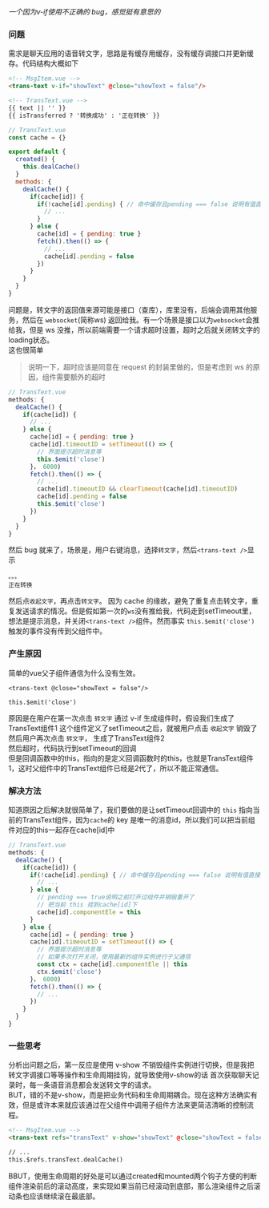 *一个因为v-if使用不正确的 bug，感觉挺有意思的*  
### 问题 ###  

需求是聊天应用的语音转文字，思路是有缓存用缓存，没有缓存调接口并更新缓存。代码结构大概如下
```html
<!-- MsgItem.vue -->
<trans-text v-if="showText" @close="showText = false"/>

<!-- TransText.vue -->
{{ text || '' }}
{{ isTransferred ? '转换成功' : '正在转换' }}
```
```javascript
// TransText.vue
const cache = {}

export default {
  created() {
    this.dealCache()
  }
  methods: {
    dealCache() {
      if(cache[id]) {
        if(!cache[id].pending) { // 命中缓存且pending === false 说明有值直接用
          // ...
        }
      } else {
        cache[id] = { pending: true }
        fetch().then(() => {
          // ...
          cache[id].pending = false 
        })
      }
    }
  }
}
```
问题是，转文字的返回值来源可能是接口（查库），库里没有，后端会调用其他服务，然后在 `websocket`(简称ws) 返回给我。有一个场景是接口以为`websocket`会推给我，但是 ws
没推，所以前端需要一个请求超时设置，超时之后就关闭转文字的loading状态。  
这也很简单
>说明一下，超时应该是同意在 request 的封装里做的，但是考虑到 ws 的原因，组件需要额外的超时
```javascript
// TransText.vue
methods: {
  dealCache() {
    if(cache[id]) {
      // ...
    } else {
      cache[id] = { pending: true }
      cache[id].timeoutID = setTimeout(() => {
        // 界面提示超时消息等
        this.$emit('close')
      }， 6000)
      fetch().then(() => {
        // ...
        cache[id].timeoutID && clearTimeout(cache[id].timeoutID)
        cache[id].pending = false 
        this.$emit('close')
      })
    }
  }
}
```
然后 bug 就来了，场景是，用户右键消息，选择`转文字`，然后`<trans-text />`显示
```
。。。
正在转换
```
然后点`收起文字`，再点击`转文字`。
因为 cache 的缘故，避免了重复点击转文字，重复发送请求的情况。但是假如第一次的`ws`没有推给我，代码走到setTimeout里，想法是提示消息，并关闭`<trans-text />`组件。然而事实 `this.$emit('close')` 触发的事件没有传到父组件中。  

### 产生原因 ###

简单的vue父子组件通信为什么没有生效。
```
<trans-text @close="showText = false"/>

this.$emit('close')
```

原因是在用户在第一次点击 `转文字` 通过 v-if 生成组件时，假设我们生成了 TransText组件1
这个组件定义了setTimeout之后，就被用户点击 `收起文字` 销毁了  
然后用户再次点击 `转文字`， 生成了TransText组件2  
然后超时，代码执行到setTimeout的回调  
但是回调函数中的this，指向的是定义回调函数时的this，也就是TransText组件1，这时父组件中的TransText组件已经是2代了，所以不能正常通信。

### 解决方法 ###
知道原因之后解决就很简单了，我们要做的是让setTimeout回调中的 `this` 指向当前的TransText组件，因为`cache`的 key 是唯一的消息id，所以我们可以把当前组件对应的this一起存在cache[id]中
```javascript
// TransText.vue
methods: {
  dealCache() {
    if(cache[id]) {
      if(!cache[id].pending) { // 命中缓存且pending === false 说明有值直接用
        // ...
      } else { 
        // pending === true说明之前打开过组件并销毁重开了
        // 把当前 this 挂到cache[id]下 
        cache[id].componentEle = this  
      }
    } else {
      cache[id] = { pending: true }
      cache[id].timeoutID = setTimeout(() => {
        // 界面提示超时消息等
        // 如果多次打开关闭，使用最新的组件实例进行子父通信
        const ctx = cache[id].componentEle || this
        ctx.$emit('close')
      }， 6000)
      fetch().then(() => {
        // ...
      })
    }
  }
}
```

### 一些思考 ###
分析出问题之后，第一反应是使用 v-show 不销毁组件实例进行切换，但是我把转文字调接口等等操作和生命周期挂钩，就导致使用v-show的话 首次获取聊天记录时，每一条语音消息都会发送转文字的请求。  
BUT，错的不是v-show，而是把业务代码和生命周期耦合。现在这种方法确实有效，但是或许本来就应该通过在父组件中调用子组件方法来更简洁清晰的控制流程。
```html
<!-- MsgItem.vue -->
<trans-text refs="transText" v-show="showText" @close="showText = false"/>

// ...
this.$refs.transText.dealCache()
```

BBUT，使用生命周期的好处是可以通过created和mounted两个钩子方便的判断组件渲染前后的滚动高度，来实现如果当前已经滚动到底部，那么渲染组件之后滚动条也应该继续滚在最底部。
